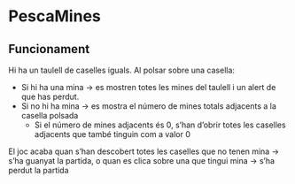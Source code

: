 # PescaMines
## Funcionament
Hi ha un taulell de caselles iguals. Al polsar sobre una casella:
* Si hi ha una mina → es mostren totes les mines del taulell i un alert de que has perdut.
* Si no hi ha mina → es mostra el número de mines totals adjacents a la casella polsada
  - Si el número de mines adjacents és 0, s’han d’obrir totes les caselles adjacents que també
tinguin com a valor 0

El joc acaba quan s’han descobert totes les caselles que no tenen mina → s’ha guanyat la partida,
o quan es clica sobre una que tingui mina → s’ha perdut la partida
